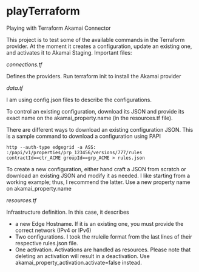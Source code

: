 # playTerraform
Playing with Terraform Akamai Connector

This project is to test some of the available commands in the Terraform provider. At the moment it creates a configuration, update an existing one, and activates it to Akamai Staging. Important files:

*connections.tf*

Defines the providers. Run terraform init to install the Akamai provider

*data.tf*

I am using config.json files to describe the configurations. 

To control an existing configuration, download its JSON and provide its exact name on the akamai_property.name (in the resources.tf file).

There are different ways to download an existing configuration JSON. This is a sample command to download a configuration using PAPI

`http --auth-type edgegrid -a ASS: :/papi/v1/properties/prp_123456/versions/777/rules contractId==ctr_ACME groupId==grp_ACME > rules.json`

To create a new configuration, either hand craft a JSON from scratch or download an existing JSON and modify it as needed. I like starting from a working example; thus, I recommend the latter. Use a new property name on akamai_property.name

*resources.tf*

Infrastructure definition. In this case, it describes 
* a new Edge Hostname. If it is an existing one, you must provide the correct network (IPv4 or IPv6)
* Two configurations. I took the rruleile format from the last lines of their respective rules.json file. 
* One activation. Activations are handled as resources. Please note that deleting an activation will result in a deactivation. Use akamai_property_activation.activate=false instead.
